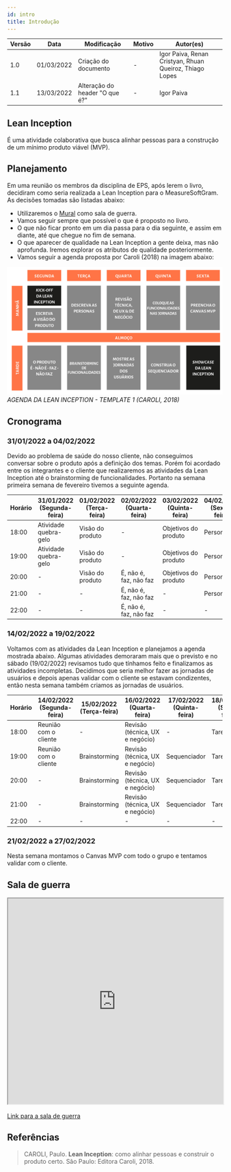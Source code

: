```yaml
---
id: intro
title: Introdução
---
```


| Versão | Data       | Modificação                    | Motivo | Autor(es) |
| ------ | ---------- | ------------------------------ | ------ | ----- |
| 1.0    | 01/03/2022 | Criação do documento | - | Igor Paiva, Renan Cristyan, Rhuan Queiroz, Thiago Lopes |
| 1.1    | 13/03/2022 | Alteração do header "O que é?" | - | Igor Paiva |

## Lean Inception

É uma atividade colaborativa que busca alinhar pessoas para a construção de um mínimo produto viável (MVP).

## Planejamento

Em uma reunião os membros da disciplina de EPS, após lerem o livro, decidiram como seria realizada a Lean Inception para o MeasureSoftGram. As decisões tomadas são listadas abaixo:

- Utilizaremos o [Mural](https://mural.co/) como sala de guerra.
- Vamos seguir sempre que possível o que é proposto no livro.
- O que não ficar pronto em um dia passa para o dia seguinte, e assim em diante, até que chegue no fim de semana.
- O que aparecer de qualidade na Lean Inception a gente deixa, mas não aprofunda. Iremos explorar os atributos de qualidade posteriormente.
- Vamos seguir a agenda proposta por Caroli (2018) na imagem abaixo:

![Agenda Lean Inception](/img/docs/lean_inception/agenda_template1.png)
*AGENDA DA LEAN INCEPTION - TEMPLATE 1 (CAROLI, 2018)*

## Cronograma

### 31/01/2022 a 04/02/2022

Devido ao problema de saúde do nosso cliente, não conseguimos conversar sobre o produto após a definição dos temas. Porém foi acordado entre os integrantes e o cliente que realizaremos as atividades da Lean Inception até o brainstorming de funcionalidades. Portanto na semana primeira semana de fevereiro tivemos a seguinte agenda.

| Horário | 31/01/2022 (Segunda-feira) | 01/02/2022 (Terça-feira) | 02/02/2022 (Quarta-feira) | 03/02/2022 (Quinta-feira) | 04/02/2022 (Sexta-feira) |
| ------- | ------------------------- | ------------------------ | ------------------------- | ------------------------- | ------------------------ |
| 18:00   | Atividade quebra-gelo    | Visão do produto         | -                         | Objetivos do produto      | Personas                 |
| 19:00   | Atividade quebra-gelo    | Visão do produto         | -                         | Objetivos do produto      | Personas                 |
| 20:00   | -                        | Visão do produto         | É, não é, faz, não faz    | Objetivos do produto      | Personas                 |
| 21:00   | -                        | -                        | É, não é, faz, não faz    | -                         | Personas                 |
| 22:00   | -                        | -                        | É, não é, faz, não faz    | -                         | -                        |

### 14/02/2022 a 19/02/2022

Voltamos com as atividades da Lean Inception e planejamos a agenda mostrada abaixo. Algumas atividades demoraram mais que o previsto e no sábado (19/02/2022) revisamos tudo que tínhamos feito e finalizamos as atividades incompletas. Decidimos que seria melhor fazer as jornadas de usuários e depois apenas validar com o cliente se estavam condizentes, então nesta semana também criamos as jornadas de usuários.

| Horário | 14/02/2022 (Segunda-feira) | 15/02/2022 (Terça-feira) | 16/02/2022 (Quarta-feira)   | 17/02/2022 (Quinta-feira) | 18/02/2022 (Sexta-feira) |
| ------- | -------------------------- | ------------------------ | --------------------------- | ------------------------- | ------------------------ |
| 18:00   | Reunião com o cliente      | -                        | Revisão (técnica, UX e negócio) | -                     | Tarefas                  |
| 19:00   | Reunião com o cliente      | Brainstorming            | Revisão (técnica, UX e negócio) | Sequenciador          | Tarefas                  |
| 20:00   | -                          | Brainstorming            | Revisão (técnica, UX e negócio) | Sequenciador          | Tarefas                  |
| 21:00   | -                          | Brainstorming            | Revisão (técnica, UX e negócio) | Sequenciador          | Tarefas                  |
| 22:00   | -                          | -                        | -                               | -                     | -                        |

### 21/02/2022 a 27/02/2022

Nesta semana montamos o Canvas MVP com todo o grupo e tentamos validar com o cliente.

## Sala de guerra

<iframe src="https://app.mural.co/embed/e0b8d654-6445-4d3f-a0fc-46d6ca7314fe" width="100%" height="480px" style={{minWidth: "640px", minHeight: "480px", backgroundColor: "#f4f4f4", border: "1px solid #efefef" }} sandbox="allow-same-origin allow-scripts allow-modals allow-popups allow-popups-to-escape-sandbox"></iframe>

[Link para a sala de guerra](https://app.mural.co/t/unbfgaepsmds202111846/m/unbfgaepsmds202111846/1644326866499/9eaba46c7ba93ae5aaa2bb4738da3c6cb6968b68?sender=u472aedd10b1c5a022cce5356)

## Referências

>CAROLI, Paulo. **Lean Inception**: como alinhar pessoas e construir o produto certo. São Paulo: Editora Caroli, 2018.
